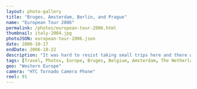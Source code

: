 ```yaml
---
layout: photo-gallery
title: "Bruges, Amsterdam, Berlin, and Prague"
name: "European Tour 2006"
permalink: /photos/european-tour-2006.html
thumbnail: italy-2004.jpg
photoJSON: european-tour-2006.json
date: 2006-10-17
endDate: 2006-10-22
description: "It was hard to resist taking small trips here and there while I was studying abroad for a year in England. Most of the time I only had a short weekend to myself, but during my fall break from classes I set out on a solo adventure to see more of the European mainland. My trip took me from the shores of France (via a ferry from Dover) to my first stop, the city of Bruges in Belgium. I lost myself among the medieval architecture and varieties of flavored beer, almost narrowly missing the bus to my next destination: Amsterdam. My journey would continue through Berlin, where I visited the Olympic stadium among other destinations, and finally ended in the old world city of Prague."
tags: [Travel, Photos, Europe, Bruges, Belgium, Amsterdam, The Netherlands, Berlin, Germany, Prague, Czech Republic]
geo: "Western Europe"
camera: "HTC Tornado Camera Phone"
reel: 91
---
```

